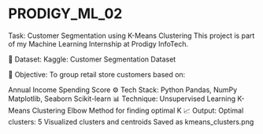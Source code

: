 # PRODIGY_ML_02
Task: Customer Segmentation using K-Means Clustering
This project is part of my Machine Learning Internship at Prodigy InfoTech.

📁 Dataset:
Kaggle: Customer Segmentation Dataset

🧠 Objective:
To group retail store customers based on:

Annual Income
Spending Score
⚙ Tech Stack:
Python
Pandas, NumPy
Matplotlib, Seaborn
Scikit-learn
📊 Technique:
Unsupervised Learning
K-Means Clustering
Elbow Method for finding optimal K
📈 Output:
Optimal clusters: 5
Visualized clusters and centroids
Saved as kmeans_clusters.png
